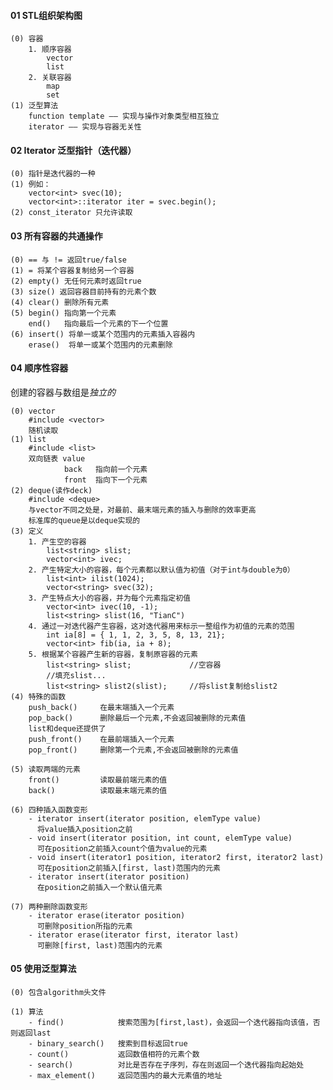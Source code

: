 #### 01 STL组织架构图
    (0) 容器
        1. 顺序容器
            vector
            list
        2. 关联容器
            map
            set
    (1) 泛型算法
        function template —— 实现与操作对象类型相互独立
        iterator —— 实现与容器无关性

#### 02 Iterator 泛型指针（迭代器）
    (0) 指针是迭代器的一种
    (1) 例如：
        vector<int> svec(10);
        vector<int>::iterator iter = svec.begin();
    (2) const_iterator 只允许读取

#### 03 所有容器的共通操作
    (0) == 与 != 返回true/false
    (1) = 将某个容器复制给另一个容器
    (2) empty() 无任何元素时返回true
    (3) size() 返回容器目前持有的元素个数
    (4) clear() 删除所有元素
    (5) begin() 指向第一个元素
        end()   指向最后一个元素的下一个位置
    (6) insert() 将单一或某个范围内的元素插入容器内
        erase()  将单一或某个范围内的元素删除

#### 04 顺序性容器

创建的容器与数组是*独立的*

    (0) vector
        #include <vector>
        随机读取
    (1) list
        #include <list>
        双向链表 value  
                back   指向前一个元素
                front  指向下一个元素
    (2) deque(读作deck)
        #include <deque>
        与vector不同之处是，对最前、最末端元素的插入与删除的效率更高
        标准库的queue是以deque实现的
    (3) 定义
        1. 产生空的容器
            list<string> slist;
            vector<int> ivec;
        2. 产生特定大小的容器，每个元素都以默认值为初值（对于int与double为0）
            list<int> ilist(1024);
            vector<string> svec(32);
        3. 产生特点大小的容器，并为每个元素指定初值
            vector<int> ivec(10, -1);
            list<string> slist(16, "TianC")
        4. 通过一对迭代器产生容器，这对迭代器用来标示一整组作为初值的元素的范围
            int ia[8] = { 1, 1, 2, 3, 5, 8, 13, 21};
            vector<int> fib(ia, ia + 8);
        5. 根据某个容器产生新的容器，复制原容器的元素
            list<string> slist;             //空容器
            //填充slist...
            list<string> slist2(slist);     //将slist复制给slist2
    (4) 特殊的函数
        push_back()     在最末端插入一个元素
        pop_back()      删除最后一个元素,不会返回被删除的元素值
        list和deque还提供了
        push_front()    在最前端插入一个元素
        pop_front()     删除第一个元素,不会返回被删除的元素值

    (5) 读取两端的元素
        front()         读取最前端元素的值
        back()          读取最末端元素的值
    
    (6) 四种插入函数变形
        - iterator insert(iterator position, elemType value)
          将value插入position之前
        - void insert(iterator position, int count, elemType value) 
          可在position之前插入count个值为value的元素
        - void insert(iterator1 position, iterator2 first, iterator2 last)
          可在position之前插入[first, last)范围内的元素
        - iterator insert(iterator position)
          在position之前插入一个默认值元素
    
    (7) 两种删除函数变形
        - iterator erase(iterator position)
          可删除position所指的元素
        - iterator erase(iterator first, iterator last)
          可删除[first, last)范围内的元素

#### 05 使用泛型算法
    (0) 包含algorithm头文件
    
    (1) 算法
        - find()            搜索范围为[first,last)，会返回一个迭代器指向该值，否则返回last
        - binary_search()   搜索到目标返回true
        - count()           返回数值相符的元素个数
        - search()          对比是否存在子序列，存在则返回一个迭代器指向起始处
        - max_element()     返回范围内的最大元素值的地址